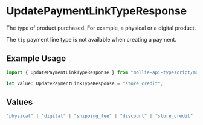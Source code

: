 # UpdatePaymentLinkTypeResponse

The type of product purchased. For example, a physical or a digital product.

The `tip` payment line type is not available when creating a payment.

## Example Usage

```typescript
import { UpdatePaymentLinkTypeResponse } from "mollie-api-typescript/models/operations";

let value: UpdatePaymentLinkTypeResponse = "store_credit";
```

## Values

```typescript
"physical" | "digital" | "shipping_fee" | "discount" | "store_credit" | "gift_card" | "surcharge" | "tip"
```